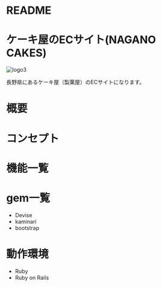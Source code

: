 # README

# ケーキ屋のECサイト(NAGANO CAKES)

 ![logo3](https://user-images.githubusercontent.com/77328172/111861055-b03bc300-898e-11eb-9f1c-068e630febc6.png)


 長野県にあるケーキ屋（製菓屋）のECサイトになります。
 
# 概要
 
 
# コンセプト

# 機能一覧

 
# gem一覧
- Devise
- kaminari
- bootstrap


# 動作環境
- Ruby
- Ruby on Rails



